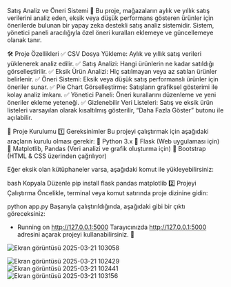 Satış Analiz ve Öneri Sistemi 🚀
Bu proje, mağazaların aylık ve yıllık satış verilerini analiz eden, eksik veya düşük performans gösteren ürünler için önerilerde bulunan bir yapay zeka destekli satış analiz sistemidir.
Sistem, yönetici paneli aracılığıyla özel öneri kuralları eklemeye ve güncellemeye olanak tanır.

🛠️ Proje Özellikleri
✅ CSV Dosya Yükleme: Aylık ve yıllık satış verileri yüklenerek analiz edilir.
✅ Satış Analizi: Hangi ürünlerin ne kadar satıldığı görselleştirilir.
✅ Eksik Ürün Analizi: Hiç satılmayan veya az satılan ürünler belirlenir.
✅ Öneri Sistemi: Eksik veya düşük satış performanslı ürünler için öneriler sunar.
✅ Pie Chart Görselleştirme: Satışların grafiksel gösterimi ile kolay analiz imkanı.
✅ Yönetici Paneli: Öneri kurallarını düzenleme ve yeni öneriler ekleme yeteneği.
✅ Gizlenebilir Veri Listeleri: Satış ve eksik ürün listeleri varsayılan olarak kısaltılmış gösterilir, “Daha Fazla Göster” butonu ile açılabilir.

📂 Proje Kurulumu
1️⃣ Gereksinimler
Bu projeyi çalıştırmak için aşağıdaki araçların kurulu olması gerekir:
🔹 Python 3.x
🔹 Flask (Web uygulaması için)
🔹 Matplotlib, Pandas (Veri analizi ve grafik oluşturma için)
🔹 Bootstrap (HTML & CSS üzerinden çağrılıyor)

Eğer eksik olan kütüphaneler varsa, aşağıdaki komut ile yükleyebilirsiniz:

bash
Kopyala
Düzenle
pip install flask pandas matplotlib
2️⃣ Projeyi Çalıştırma
Öncelikle, terminal veya komut satırında proje dizinine gidin:

python app.py
Başarıyla çalıştırıldığında, aşağıdaki gibi bir çıktı göreceksiniz:
 * Running on http://127.0.0.1:5000
Tarayıcınızda http://127.0.0.1:5000 adresini açarak projeyi kullanabilirsiniz. 🎯

![Ekran görüntüsü 2025-03-21 103058](https://github.com/user-attachments/assets/bedff903-c771-4f29-9daa-328882d8ff7a)


![Ekran görüntüsü 2025-03-21 102429](https://github.com/user-attachments/assets/ce0be5b2-8f77-4b75-8b98-6153ae70509d)
![Ekran görüntüsü 2025-03-21 102441](https://github.com/user-attachments/assets/1ac2268b-99e4-44f4-a548-7f20f79211c1)
![Ekran görüntüsü 2025-03-21 103156](https://github.com/user-attachments/assets/6917eca8-ea92-4a31-b0c1-be0de482323f)
